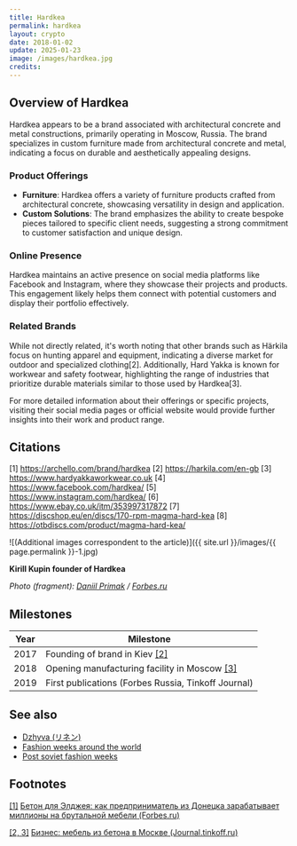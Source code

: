 ```yaml
---
title: Hardkea
permalink: hardkea
layout: crypto
date: 2018-01-02
update: 2025-01-23
image: /images/hardkea.jpg
credits:
---
```


## Overview of Hardkea

Hardkea appears to be a brand associated with architectural concrete and metal constructions, primarily operating in Moscow, Russia. The brand specializes in custom furniture made from architectural concrete and metal, indicating a focus on durable and aesthetically appealing designs.

### Product Offerings
- **Furniture**: Hardkea offers a variety of furniture products crafted from architectural concrete, showcasing versatility in design and application.
- **Custom Solutions**: The brand emphasizes the ability to create bespoke pieces tailored to specific client needs, suggesting a strong commitment to customer satisfaction and unique design.

### Online Presence
Hardkea maintains an active presence on social media platforms like Facebook and Instagram, where they showcase their projects and products. This engagement likely helps them connect with potential customers and display their portfolio effectively.

### Related Brands
While not directly related, it's worth noting that other brands such as Härkila focus on hunting apparel and equipment, indicating a diverse market for outdoor and specialized clothing[2]. Additionally, Hard Yakka is known for workwear and safety footwear, highlighting the range of industries that prioritize durable materials similar to those used by Hardkea[3].

For more detailed information about their offerings or specific projects, visiting their social media pages or official website would provide further insights into their work and product range.

## Citations

[1] https://archello.com/brand/hardkea
[2] https://harkila.com/en-gb
[3] https://www.hardyakkaworkwear.co.uk
[4] https://www.facebook.com/hardkea/
[5] https://www.instagram.com/hardkea/
[6] https://www.ebay.co.uk/itm/353997317872
[7] https://discshop.eu/en/discs/170-rpm-magma-hard-kea
[8] https://otbdiscs.com/product/magma-hard-kea/

![(Additional images correspondent to the article)]({{ site.url }}/images/{{ page.permalink }}-1.jpg)

**Kirill Kupin founder of Hardkea**

*Photo (fragment): [Daniil Primak](https://www.forbes.ru/karera-i-svoy-biznes/384659-beton-dlya-eldzheya-kak-predprinimatel-iz-donecka-zarabatyvaet-milliony) / [Forbes.ru](https://www.forbes.ru/karera-i-svoy-biznes/384659-beton-dlya-eldzheya-kak-predprinimatel-iz-donecka-zarabatyvaet-milliony)*

## Milestones

|Year|Milestone|
|-|-|
|2017|Founding of brand in Kiev <span id="a2">[\[2\]](#f2)</span>|
|2018|Opening manufacturing facility in Moscow <span id="a2">[\[3\]](#f2)</span>|
|2019|First publications (Forbes Russia, Tinkoff Journal)|

## See also

+ [Dzhyva (リネン)](dzhyva)
+ [Fashion weeks around the world](fashion-weeks-around-the-world)
+ [Post soviet fashion weeks](post-soviet-fashion-weeks)

## Footnotes

[[1]](#a1) <span id="f1"></span> [Бетон для Элджея: как предприниматель из Донецка зарабатывает миллионы на брутальной мебели (Forbes.ru)](https://www.forbes.ru/karera-i-svoy-biznes/384659-beton-dlya-eldzheya-kak-predprinimatel-iz-donecka-zarabatyvaet-milliony)

[[2, 3]](#a2) <span id="f2"></span> [Бизнес: мебель из бетона в Москве (Journal.tinkoff.ru)](https://journal.tinkoff.ru/beton/)

